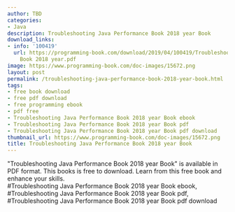 ```yaml
---
author: TBD
categories:
- Java
description: Troubleshooting Java Performance Book 2018 year Book
download_links:
- info: '100419'
  url: https://programming-book.com/download/2019/04/100419/Troubleshooting Java Performance
    Book 2018 year.pdf
image: https://www.programming-book.com/doc-images/15672.png
layout: post
permalink: /troubleshooting-java-performance-book-2018-year-book.html
tags:
- free book download
- free pdf download
- free programming ebook
- pdf free
- Troubleshooting Java Performance Book 2018 year Book ebook
- Troubleshooting Java Performance Book 2018 year Book pdf
- Troubleshooting Java Performance Book 2018 year Book pdf download
thumbnail_url: https://www.programming-book.com/doc-images/15672.png
title: Troubleshooting Java Performance Book 2018 year Book
---
```


 
<div class="item-desc text-justify">
  "Troubleshooting Java Performance Book 2018 year Book" is available in PDF format. This books is free to download. Learn from this free book and enhance your skills.
  <br>
  #Troubleshooting Java Performance Book 2018 year Book ebook, #Troubleshooting Java Performance Book 2018 year Book pdf, #Troubleshooting Java Performance Book 2018 year Book pdf download
</div>